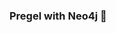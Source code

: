 ### Pregel with Neo4j 🚀



































































































































 








































































































































